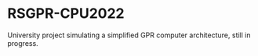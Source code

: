 # RSGPR-CPU2022
University project simulating a simplified GPR computer architecture, still in progress.
